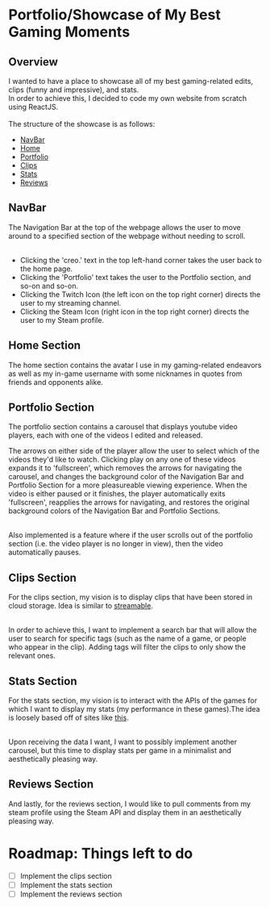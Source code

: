 # Portfolio/Showcase of My Best Gaming Moments

## Overview

I wanted to have a place to showcase all of my best gaming-related edits, clips (funny and impressive), and stats. </br>
In order to achieve this, I decided to code my own website from scratch using ReactJS. </br></br>
The structure of the showcase is as follows: 

* [NavBar](#navbar)
* [Home](#home-section)
* [Portfolio](#portfolio-section)
* [Clips](#clips-section)
* [Stats](#stats-section)
* [Reviews](#reviews-section)

## NavBar

The Navigation Bar at the top of the webpage allows the user to move around to a specified section of the webpage without needing to scroll.</br></br>

* Clicking the 'creo.' text in the top left-hand corner takes the user back to the home page.
* Clicking the 'Portfolio' text takes the user to the Portfolio section, and so-on and so-on.
* Clicking the Twitch Icon (the left icon on the top right corner) directs the user to my streaming channel.
* Clicking the Steam Icon (right icon in the top right corner) directs the user to my Steam profile.

## Home Section

The home section contains the avatar I use in my gaming-related endeavors as well as my in-game username with some nicknames 
in quotes from friends and opponents alike.

## Portfolio Section

The portfolio section contains a carousel that displays youtube video players, each with one of the videos I edited and released.</br>

The arrows on either side of the player allow the user to select which of the videos they'd like to watch.
Clicking play on any one of these videos expands it to 'fullscreen', which removes the arrows for navigating the carousel, and changes the background color of the Navigation Bar and Portfolio Section for a more pleasureable viewing experience. When the video is either paused or it finishes, the player automatically exits 'fullscreen', reapplies the arrows for navigating, and restores the original background colors of the Navigation Bar and Portfolio Sections. </br></br>

Also implemented is a feature where if the user scrolls out of the portfolio section (i.e. the video player is no longer in view), then the video automatically pauses. 

## Clips Section

For the clips section, my vision is to display clips that have been stored in cloud storage. Idea is similar to [streamable](https://streamable.com).</br></br>

In order to achieve this, I want to implement a search bar that will allow the user to search for specific tags (such as the name of a game, or people who appear in the clip). Adding tags will filter the clips to only show the relevant ones.

## Stats Section

For the stats section, my vision is to interact with the APIs of the games for which I want to display my stats (my performance in these games).The idea is loosely based off of sites like [this](https://tracker.gg).</br></br>

Upon receiving the data I want, I want to possibly implement another carousel, but this time to display stats per game in a minimalist and aesthetically pleasing way.

## Reviews Section

And lastly, for the reviews section, I would like to pull comments from my steam profile using the Steam API and display them in an aesthetically pleasing way.

# Roadmap: Things left to do

- [ ] Implement the clips section
- [ ] Implement the stats section
- [ ] Implement the reviews section
